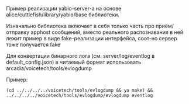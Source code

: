 Пример реализации yabio-server-а на основе alice/cuttlefish/library/yabio/base библиотеки.

Изначально библиотека включает в себя только часть про приём/отправку apphost сообщений, вместо реального распознавания в ней лежит пример в виде fake-реализации интерфейса, соот-но сервер тоже получается fake

Для конвертации бинарного лога (см. server/log/eventlog в default_config.json) в читаемый формат использовать arcadia/voicetech/tools/evlogdump

Пример:

```
(cd ../../../../voicetech/tools/evlogdump && ya make) && ../../../../voicetech/tools/evlogdump/evlogdump eventlog
```
